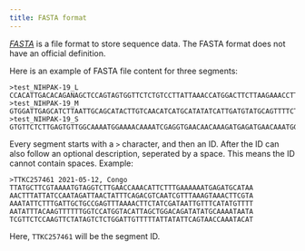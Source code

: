 ```yaml
---
title: FASTA format
---
```


[_FASTA_](https://en.wikipedia.org/wiki/FASTA_format) is a file format to store sequence data.
The FASTA format does not have an official definition.

Here is an example of FASTA file content for three segments:

```
>test_NIHPAK-19_L
CCACATTGACACAGANAGCTCCAGTAGTGGTTCTCTGTCCTTATTAAACCATGGACTTCTTAAGAAACCTTGACTGGACTCAGGTGATTGCTAGTCAGTATGTGACCAATCCCAGGTTTAATATCTCTGATTACTTCGAGATTGTTCGACAGCCTGAAGCAGATAAGTCTTCACTACTCATGAGTTTCTTAAATTGGAGGGTGAACATGGACATTAGAACTTCTGACTGTCCATTGTCTAGCCATGAGGCAAGTATACTTAGTGAATTTGACGGACAAGTTATTGTTGCCCTNTTGTGTGAGACTGAAAGGCAAGTGCTCTCTTGGATGAGCAAATTTCAGCTACTGGTCAACCTTTAATATCCAACTACTCCACTCTCTTTGCTGCTCATGTC
>test_NIHPAK-19_M
GTGGATTGAGCATCTTAATTGCAGCATACTTGTCAACATCATGCATATATCATTGATGTATGCAGTTTTCTGCTTGCAGCTGTGCGGTCTAGGGAAAACTAACGGACTACACAATGGGACTGAACACAATAAGACACACGTTATGACAACGCCTGATGACAGTCGGAAGAGCTGTGAAATAGACAGTATCCCAGTTAAGTGTAGGCAGGGTTATTGCCTAAAAATCACTCAGGAAGGGAGGGGCCATGTGAAATTATCTAGAGGCTCAGAAGTTGTCTTGGATGTATGTGACTCAAGCTGT
>test_NIHPAK-19_S
GTGTTCTCTTGAGTGTTGGCAAAATGGAAAACAAAATCGAGGTGAACAACAAAGATGAGATGAACAAATGGTTTGAGGAGTTCAAGAAAGGAAATGGACTTGTGGACACTTTCACAAACTCNTATTCCTTTTGTGAAAGCGTNCCAAATCTGGACAGNTTTGTNAATGGAGAAAAGACATAGGCTTCCGTGTCAATGCAAATACGGCAGCTTTGAGTAACAAAGTCCTAGCAGAGTACAAAGTTCCTGGCGAGATTGTAATGTCTGTCAAAGAGATGTTGTCAGATATGATTAGAAGNAGGAACCTGATTCTCAACAGA
```

Every segment starts with a `>` character, and then an ID. After the ID can also follow an optional description, seperated by a space. This means the ID cannot contain spaces. Example:

```
>TTKC257461 2021-05-12, Congo
TTATGCTTCGTAAAATGTAGGTCTTGAACCAAACATTCTTTGAAAAAATGAGATGCATAA
AACTTTATTATCCAATAGATTAACTATTTCAGACGTCAATCGTTTAAAGTAAACTTCGTA
AAATATTCTTTGATTGCTGCCGAGTTTAAAACTTCTATCGATAATTGTTTCATATGTTTT
AATATTTACAAGTTTTTTGGTCCATGGTACATTAGCTGGACAGATATATGCAAAATAATA
TCGTTCTCCAAGTTCTATAGTCTCTGGATTGTTTTTATTATATTCAGTAACCAAATACAT
```

Here, `TTKC257461` will be the segment ID.

